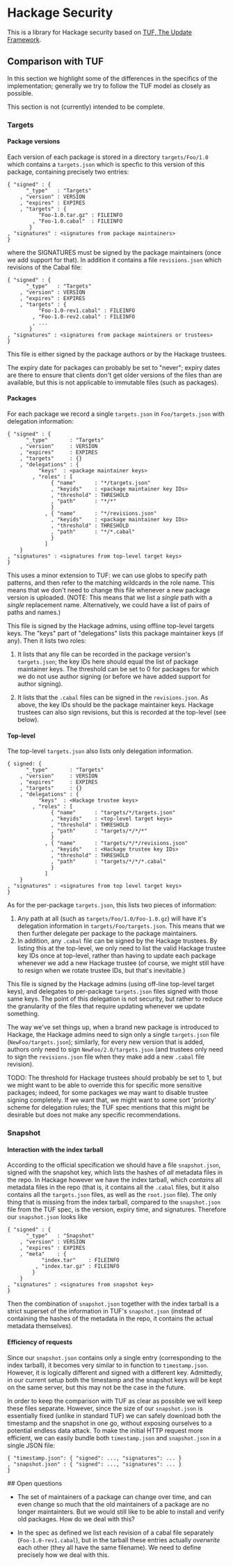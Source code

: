 # Hackage Security

This is a library for Hackage security based on
[TUF, The Update Framework](http://theupdateframework.com/).

## Comparison with TUF

In this section we highlight some of the differences in the specifics of the
implementation; generally we try to follow the TUF model as closely as
possible.

This section is not (currently) intended to be complete.

### Targets

#### Package versions

Each version of each package is stored in a directory `targets/Foo/1.0` which
contains a `targets.json` which is specfic to this version of this package,
containing precisely two entries:

```
{ "signed" : {
      "_type"   : "Targets"
    , "version" : VERSION
    , "expires" : EXPIRES
    , "targets" : {
          "Foo-1.0.tar.gz" : FILEINFO
        , "Foo-1.0.cabal"  : FILEINFO
       }
, "signatures" : <signatures from package maintainers>
}
```

where the SIGNATURES must be signed by the package maintainers (once we add
support for that). In addition it contains a file `revisions.json` which
revisions of the Cabal file:

```
{ "signed" : {
      "_type"   : "Targets"
    , "version" : VERSION
    , "expires" : EXPIRES
    , "targets" : {
          "Foo-1.0-rev1.cabal" : FILEINFO
        , "Foo-1.0-rev2.cabal" : FILEINFO
        , ...
       }
, "signatures" : <signatures from package maintainers or trustees>
}
```

This file is either signed by the package authors or by the Hackage trustees.

The expiry date for packages can probably be set to "never"; expiry dates are
there to ensure that clients don't get older versions of the files than are
available, but this is not applicable to immutable files (such as packages).

#### Packages

For each package we record a single `targets.json` in `Foo/targets.json` with
delegation information:

```
{ "signed" : {
      "_type"       : "Targets"
    , "version"     : VERSION
    , "expires"     : EXPIRES
    , "targets"     : {}
    , "delegations" : {
          "keys"  : <package maintainer keys>
        , "roles" : [
              { "name"      : "*/targets.json"
              , "keyids"    : <package maintainer key IDs>
              , "threshold" : THRESHOLD
              , "path"      : "*/*"
              }
            , { "name"      : "*/revisions.json"
              , "keyids"    : <package maintainer key IDs>
              , "threshold" : THRESHOLD
              , "path"      : "*/*.cabal"
              }
            ]
    }
, "signatures" : <signatures from top-level target keys>
}
```

This uses a minor extension to TUF: we can use globs to specify path patterns,
and then refer to the matching wildcards in the role name. This means that we
don't need to change this file whenever a new package version is uploaded.
(NOTE: This means that we list a _single_ path with a _single_ replacement
name. Alternatively, we could have a list of pairs of paths and names.)

This file is signed by the Hackage admins, using offline top-level targets keys.
The "keys" part of "delegations" lists this package maintainer keys (if any).
Then it lists two roles:

1. It lists that any file can be recorded in the package version's
   `targets.json`; the key IDs here should equal the list of package
   maintainer keys. The threshold can be set to 0 for packages for which
   we do not use author signing (or before we have added support for author
   signing).

2. It lists that the `.cabal` files can be signed in the `revisions.json`.
   As above, the key IDs should be the package maintainer keys. Hackage
   trustees can also sign revisions, but this is recorded at the top-level
   (see below).

#### Top-level

The top-level `targets.json` also lists only delegation information.

```
{ signed: {
      "_type"       : "Targets"
    , "version"     : VERSION
    , "expires"     : EXPIRES
    , "targets"     : {}
    , "delegations" : {
          "keys"  : <Hackage trustee keys>
        , "roles" : [
              { "name"      : "targets/*/targets.json"
              , "keyids"    : <top-level target keys>
              , "threshold" : THRESHOLD
              , "path"      : "targets/*/*/*"
              }
            , { "name"      : "targets/*/*/revisions.json"
              , "keyids"    : <Hackage trustee key IDs>
              , "threshold" : THRESHOLD
              , "path"      : "targets/*/*/*.cabal"
              }
            ]
    }
, "signatures" : <signatures from top level target keys>
}
```

As for the per-package `targets.json`, this lists two pieces of information:

1. Any path at all (such as `targets/Foo/1.0/Foo-1.0.gz`) will have it's
   delegation information in `targets/Foo/targets.json`. This means that we
   then further delegate per package to the package maintainers.
2. In addition, any `.cabal` file can be signed by the Hackage trustees.
   By listing this at the top-level, we only need to list the valid Hackage
   trustee key IDs once at top-level, rather than having to update each
   package whenever we add a new Hackage trustee (of course, we might still have
   to resign when we rotate trustee IDs, but that's inevitable.)

This file is signed by the Hackage admins (using off-line top-level target
keys), and delegates to per-package `targets.json` files signed with those same
keys. The point of this delegation is not security, but rather to reduce the
granularity of the files that require updating whenever we update something.

The way we've set things up, when a brand new package is introduced to Hackage,
the Hackage admins need to sign only a single `targets.json` file
(`NewFoo/targets.json`); similarly, for every new version that is added, authors
only need to sign `NewFoo/2.0/targets.json` (and trustees only need to sign the
`revisions.json` file when they make add a new `.cabal` file revision).

TODO: The threshold for Hackage trustees should probably be set to 1, but we
might want to be able to override this for specific more sensitive packages;
indeed, for some packages we may want to disable trustee signing completely.
If we want that, we might want to some sort 'priority' scheme for delegation
rules; the TUF spec mentions that this might be desirable but does not make
any specific recommendations.

### Snapshot

#### Interaction with the index tarball

According to the official specification we should have a file `snapshot.json`,
signed with the snapshot key, which lists the hashes of _all_ metadata files
in the repo. In Hackage however we have the index tarball, which _contains_
all metadata files in the repo (that is, it contains all the `.cabal` files,
but it also contains all the `targets.json` files, as well as the `root.json`
file). The only thing that is missing from the index tarball, compared to the
`snapshot.json` file from the TUF spec, is the version, expiry time, and
signatures. Therefore our `snapshot.json` looks like

```
{ "signed" : {
      "_type"   : "Snapshot"
    , "version" : VERSION
    , "expires" : EXPIRES
    , "meta"    : {
           "index.tar"    : FILEINFO
         , "index.tar.gz" : FILEINFO
        }
    }
, "signatures" : <signatures from snapshot key>
}
```

Then the combination of `snapshot.json` together with the index tarball is
a strict superset of the information in TUF's `snapshot.json` (instead of
containing the hashes of the metadata in the repo, it contains the actual
metadata themselves).

#### Efficiency of requests

Since our `snapshot.json` contains only a single entry (corresponding to the
index tarball), it becomes very similar to in function to `timestamp.json`.
However, it is logically different and signed with a different key. Admittedly,
in our current setup both the timestamp and the snapshot keys will be kept on
the same server, but this may not be the case in the future.  

In order to keep the comparison with TUF as clear as possible we will keep
these files separate. However, since the size of our `snapshot.json` is
essentially fixed (unlike in standard TUF) we can safely download both the
timestamp and the snapshot in one go, without exposing ourselves to a
potential endless data attack. To make the initial HTTP request more efficient,
we can easily bundle both `timestamp.json` and `snapshot.json` in a single JSON
file:

```
{ "timestamp.json": { "signed": ..., "signatures": ... }
, "snapshot.json" : { "signed": ..., "signatures": ... }
}
```

## Open questions

* The set of maintainers of a package can change over time, and can even change
  so much that the old maintainers of a package are no longer maintainters.
  But we would still like to be able to install and verify old packages. How
  do we deal with this?

* In the spec as defined we list each revision of a cabal file separately
  (`Foo-1.0-rev1.cabal`), but in the tarball these entries actually _overwrite_
  each other (they all have the same filename). We need to define precisely
  how we deal with this.
